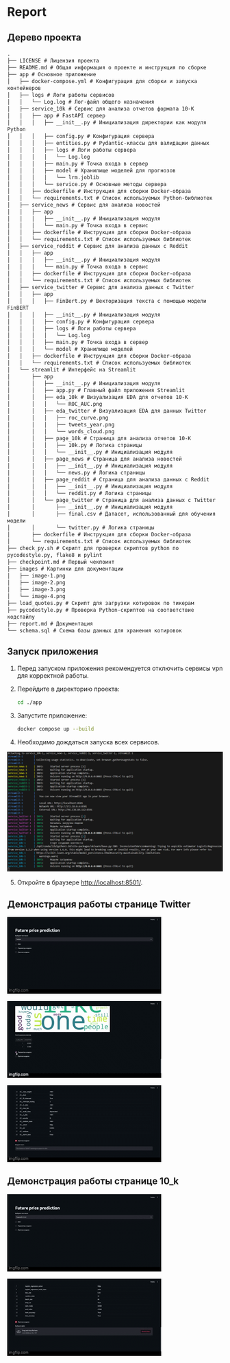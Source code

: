 # Report

## Дерево проекта
```plaintext
.
├── LICENSE # Лицензия проекта
├── README.md # Общая информация о проекте и инструкция по сборке
├── app # Основное приложение
│   ├── docker-compose.yml # Конфигурация для сборки и запуска контейнеров
│   ├── logs # Логи работы сервисов
│   │   └── Log.log # Лог-файл общего назначения
│   ├── service_10k # Сервис для анализа отчетов формата 10-K
│   │   ├── app # FastAPI сервер
│   │   │   ├── __init__.py # Инициализация директории как модуля Python
│   │   │   ├── config.py # Конфигурация сервера
│   │   │   ├── entities.py # Pydantic-классы для валидации данных
│   │   │   ├── logs # Логи работы сервера
│   │   │   │   └── Log.log
│   │   │   ├── main.py # Точка входа в сервер
│   │   │   ├── model # Хранилище моделей для прогнозов
│   │   │   │   └── lrm.joblib
│   │   │   └── service.py # Основные методы сервера
│   │   ├── dockerfile # Инструкция для сборки Docker-образа
│   │   └── requirements.txt # Список используемых Python-библиотек
│   ├── service_news # Сервис для анализа новостей
│   │   ├── app
│   │   │   ├── __init__.py # Инициализация модуля
│   │   │   └── main.py # Точка входа в сервис
│   │   ├── dockerfile # Инструкция для сборки Docker-образа
│   │   └── requirements.txt # Список используемых библиотек
│   ├── service_reddit # Сервис для анализа данных с Reddit
│   │   ├── app
│   │   │   ├── __init__.py # Инициализация модуля
│   │   │   └── main.py # Точка входа в сервис
│   │   ├── dockerfile # Инструкция для сборки Docker-образа
│   │   └── requirements.txt # Список используемых библиотек
│   ├── service_twitter # Сервис для анализа данных с Twitter
│   │   ├── app
│   │   │   ├── FinBert.py # Векторизация текста с помощью модели FinBERT
│   │   │   ├── __init__.py # Инициализация модуля
│   │   │   ├── config.py # Конфигурация сервера
│   │   │   ├── logs # Логи работы сервера
│   │   │   │   └── Log.log
│   │   │   ├── main.py # Точка входа в сервер
│   │   │   └── model # Хранилище моделей
│   │   ├── dockerfile # Инструкция для сборки Docker-образа
│   │   └── requirements.txt # Список используемых библиотек
│   └── streamlit # Интерфейс на Streamlit
│       ├── app
│       │   ├── __init__.py # Инициализация модуля
│       │   ├── app.py # Главный файл приложения Streamlit
│       │   ├── eda_10k # Визуализация EDA для отчетов 10-K
│       │   │   └── ROC_AUC.png
│       │   ├── eda_twitter # Визуализация EDA для данных Twitter
│       │   │   ├── roc_curve.png
│       │   │   ├── tweets_year.png
│       │   │   └── words_cloud.png
│       │   ├── page_10k # Страница для анализа отчетов 10-K
│       │   │   ├── 10k.py # Логика страницы
│       │   │   └── __init__.py # Инициализация модуля
│       │   ├── page_news # Страница для анализа новостей
│       │   │   ├── __init__.py # Инициализация модуля
│       │   │   └── news.py # Логика страницы
│       │   ├── page_reddit # Страница для анализа данных с Reddit
│       │   │   ├── __init__.py # Инициализация модуля
│       │   │   └── reddit.py # Логика страницы
│       │   └── page_twitter # Страница для анализа данных с Twitter
│       │       ├── __init__.py # Инициализация модуля
│       │       ├── final.csv # Датасет, использованный для обучения модели
│       │       └── twitter.py # Логика страницы
│       ├── dockerfile # Инструкция для сборки Docker-образа
│       └── requirements.txt # Список используемых библиотек
├── check_py.sh # Скрипт для проверки скриптов python по pycodestyle.py, flake8 и pylint
├── checkpoint.md # Первый чекпоинт
├── images # Картинки для документации
│   ├── image-1.png
│   ├── image-2.png
│   ├── image-3.png
│   └── image-4.png
├── load_quotes.py # Скрипт для загрузки котировок по тикерам
├── pycodestyle.py # Проверка Python-скриптов на соответствие кодстайлу
├── report.md # Документация
└── schema.sql # Схема базы данных для хранения котировок
```

## Запуск приложения

1. Перед запуском приложения рекомендуется отключить сервисы vpn для корректной работы.

2. Перейдите в директорию проекта:
    ```bash
    cd ./app
    ```

3. Запустите приложение:
    ```bash
    docker compose up --build
    ```
    
4. Необходимо дождаться запуска всех сервисов.

![alt text](media/images/image-5.png)

5. Откройте в браузере [http://localhost:8501/](media/http://localhost:8501/).

## Демонстрация работы странице Twitter

![alt text](media/gifs/twitter_1.gif)

![alt text](media/gifs/twitter_2.gif)

![alt text](media/gifs/twitter_3.gif)

## Демонстрация работы странице 10_k

![alt text](media/gifs/10_k_1.gif)

![alt text](media/gifs/10_k_2.gif)